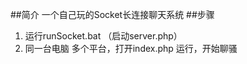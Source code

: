 ##简介
	一个自己玩的Socket长连接聊天系统
##步骤
	
1. 运行runSocket.bat  （启动server.php）
2. 同一台电脑 多个平台，打开index.php 运行，开始聊骚